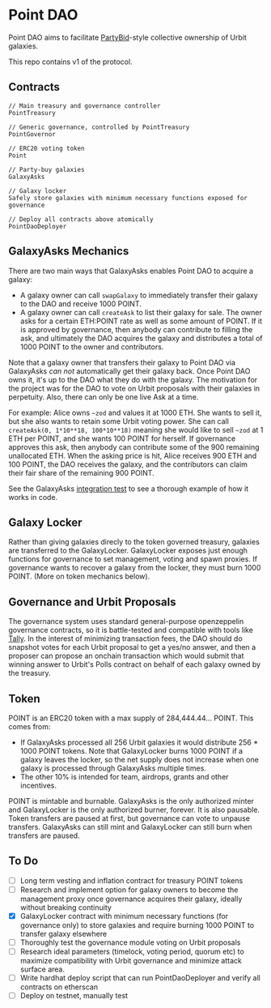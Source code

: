 # Point DAO

Point DAO aims to facilitate [PartyBid](https://github.com/PartyDAO/partybid)-style collective ownership of Urbit galaxies.

This repo contains v1 of the protocol.

## Contracts

```
// Main treasury and governance controller
PointTreasury

// Generic governance, controlled by PointTreasury
PointGovernor

// ERC20 voting token
Point

// Party-buy galaxies
GalaxyAsks

// Galaxy locker
Safely store galaxies with minimum necessary functions exposed for governance

// Deploy all contracts above atomically
PointDaoDeployer
```

## GalaxyAsks Mechanics

There are two main ways that GalaxyAsks enables Point DAO to acquire a galaxy:
 - A galaxy owner can call `swapGalaxy` to immediately transfer their galaxy to the DAO and receive 1000 POINT.
 - A galaxy owner can call `createAsk` to list their galaxy for sale. The owner asks for a certain ETH:POINT rate as well as some amount of POINT. If it is approved by governance, then anybody can contribute to filling the ask, and ultimately the DAO acquires the galaxy and distributes a total of 1000 POINT to the owner and contributors.
 
Note that a galaxy owner that transfers their galaxy to Point DAO via GalaxyAsks *can not* automatically get their galaxy back. Once Point DAO owns it, it's up to the DAO what they do with the galaxy. The motivation for the project was for the DAO to vote on Urbit proposals with their galaxies in perpetuity. Also, there can only be one live Ask at a time.

For example: Alice owns `~zod` and values it at 1000 ETH. She wants to sell it, but she also wants to retain some Urbit voting power. She can call `createAsk(0, 1*10**18, 100*10**18)` meaning she would like to sell `~zod` at 1 ETH per POINT, and she wants 100 POINT for herself. If governance approves this ask, then anybody can contribute some of the 900 remaining unallocated ETH. When the asking price is hit, Alice receives 900 ETH and 100 POINT, the DAO receives the galaxy, and the contributors can claim their fair share of the remaining 900 POINT.

See the GalaxyAsks [integration test](https://github.com/jgeary/point-dao-contracts/blob/master/contracts/test/GalaxyAsks.integration.t.sol) to see a thorough example of how it works in code.

## Galaxy Locker

Rather than giving galaxies direcly to the token governed treasury, galaxies are transferred to the GalaxyLocker. GalaxyLocker exposes just enough functions for governance to set management, voting and spawn proxies. If governance wants to recover a galaxy from the locker, they must burn 1000 POINT. (More on token mechanics below).

## Governance and Urbit Proposals
The governance system uses standard general-purpose openzeppelin governance contracts, so it is battle-tested and compatible with tools like [Tally](https://www.withtally.com/). In the interest of minimizing transaction fees, the DAO should do snapshot votes for each Urbit proposal to get a yes/no answer, and then a proposer can propose an onchain transaction which would submit that winning answer to Urbit's Polls contract on behalf of each galaxy owned by the treasury.

## Token
POINT is an ERC20 token with a max supply of 284,444.44... POINT. This comes from:

- If GalaxyAsks processed all 256 Urbit galaxies it would distribute 256 * 1000 POINT tokens. Note that GalaxyLocker burns 1000 POINT if a galaxy leaves the locker, so the net supply does not increase when one galaxy is processed through GalaxyAsks multiple times.
- The other 10% is intended for team, airdrops, grants and other incentives.

POINT is mintable and burnable. GalaxyAsks is the only authorized minter and GalaxyLocker is the only authorized burner, forever. It is also pausable. Token transfers are paused at first, but governance can vote to unpause transfers. GalaxyAsks can still mint and GalaxyLocker can still burn when transfers are paused. 


## To Do
- [ ] Long term vesting and inflation contract for treasury POINT tokens
- [ ] Research and implement option for galaxy owners to become the management proxy once governance acquires their galaxy, ideally without breaking continuity
- [x] GalaxyLocker contract with minimum necessary functions (for governance only) to store galaxies and require burning 1000 POINT to transfer galaxy elsewhere
- [ ] Thoroughly test the governance module voting on Urbit proposals
- [ ] Research ideal parameters (timelock, voting period, quorum etc) to maximize compatibility with Urbit governance and minimize attack surface area.
- [ ] Write hardhat deploy script that can run PointDaoDeployer and verify all contracts on etherscan
- [ ] Deploy on testnet, manually test
